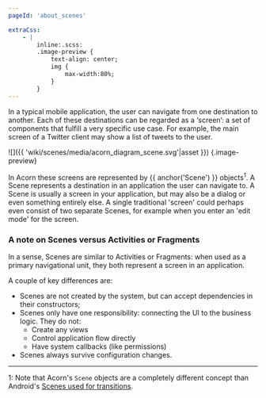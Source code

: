 ```yaml
---
pageId: 'about_scenes'

extraCss:
    - |
        inline:.scss:
        .image-preview {
            text-align: center; 
            img {
                max-width:80%;
            }    
        }
---
```


In a typical mobile application, the user can navigate from one destination to
another.
Each of these destinations can be regarded as a ‘screen’: a set of components
that fulfill a very specific use case.
For example, the main screen of a Twitter client may show a list of tweets to
the user.

![]({{ 'wiki/scenes/media/acorn_diagram_scene.svg'|asset }})
{.image-preview}

In Acorn these screens are represented by {{ anchor('Scene') }} 
objects<sup>1</sup>.
A Scene represents a destination in an application the user can navigate to.
A Scene is usually a screen in your application, but may also be a dialog or
even something entirely else.
A single traditional 'screen' could perhaps even consist of two separate Scenes,
for example when you enter an 'edit mode' for the screen.

### A note on Scenes versus Activities or Fragments

In a sense, Scenes are similar to Activities or Fragments: when used as a
primary navigational unit, they both represent a screen in an application.

A couple of key differences are:

 - Scenes are not created by the system, but can accept dependencies in their
   constructors;
 - Scenes only have one responsibility: connecting the UI to the business logic.
   They do not:
    - Create any views
    - Control application flow directly
    - Have system callbacks (like permissions)
 - Scenes always survive configuration changes.
 
----

1: Note that Acorn's `Scene` objects are a completely different concept than Android's [Scenes used for transitions](https://developer.android.com/reference/android/transition/Scene).
